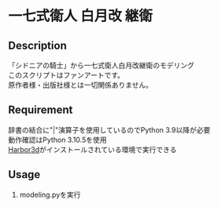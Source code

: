 一七式衛人 白月改 継衛
====

## Description

「シドニアの騎士」から一七式衛人白月改継衛のモデリング  
このスクリプトはファンアートです。  
原作者様・出版社様とは一切関係ありません。

## Requirement

辞書の結合に"|"演算子を使用しているのでPython 3.9以降が必要  
動作確認はPython 3.10.5を使用  
[Harbor3d](https://github.com/MarataUni/Harbor3d)がインストールされている環境で実行できる

## Usage

1. modeling.pyを実行
